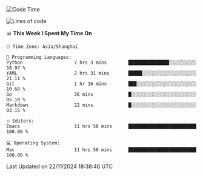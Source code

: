 <!--START_SECTION:waka-->
![Code Time](http://img.shields.io/badge/Code%20Time-2%2C291%20hrs%2057%20mins-blue)

![Lines of code](https://img.shields.io/badge/From%20Hello%20World%20I%27ve%20Written-308.1%20thousand%20lines%20of%20code-blue)

📊 **This Week I Spent My Time On** 

```text
🕑︎ Time Zone: Asia/Shanghai

💬 Programming Languages: 
Python                   7 hrs 3 mins        ███████████████░░░░░░░░░░   58.97 % 
YAML                     2 hrs 31 mins       █████░░░░░░░░░░░░░░░░░░░░   21.11 % 
Git                      1 hr 16 mins        ███░░░░░░░░░░░░░░░░░░░░░░   10.68 % 
Go                       36 mins             █░░░░░░░░░░░░░░░░░░░░░░░░   05.10 % 
Markdown                 22 mins             █░░░░░░░░░░░░░░░░░░░░░░░░   03.15 % 

🔥 Editors: 
Emacs                    11 hrs 58 mins      █████████████████████████   100.00 % 

💻 Operating System: 
Mac                      11 hrs 58 mins      █████████████████████████   100.00 % 
```


 Last Updated on 22/11/2024 18:38:46 UTC
<!--END_SECTION:waka-->
